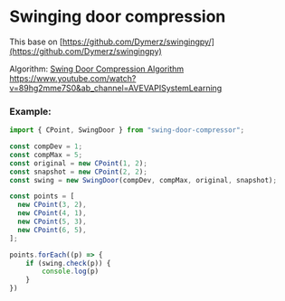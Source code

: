 # Swinging door compression

This base on [https://github.com/Dymerz/swingingpy/](https://github.com/Dymerz/swingingpy)

Algorithm: [Swing Door Compression Algorithm](https://www.envisioniot.com/docs/time-series-data/en/2.3.0/reference/compression_algorithm.html)
https://www.youtube.com/watch?v=89hg2mme7S0&ab_channel=AVEVAPISystemLearning

### Example:

```typescript
import { CPoint, SwingDoor } from "swing-door-compressor";

const compDev = 1;
const compMax = 5;
const original = new CPoint(1, 2);
const snapshot = new CPoint(2, 2);
const swing = new SwingDoor(compDev, compMax, original, snapshot);

const points = [
  new CPoint(3, 2),
  new CPoint(4, 1),
  new CPoint(5, 3),
  new CPoint(6, 5),
];

points.forEach((p) => {
    if (swing.check(p)) {
        console.log(p)
    }
})
```